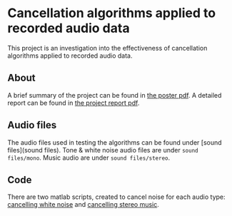 # Cancellation algorithms applied to recorded audio data

This project is an investigation into the effectiveness of cancellation algorithms
applied to recorded audio data.

## About
A brief summary of the project can be found in [the poster pdf](Poster.pdf). A detailed report can be found in [the project report pdf](Final%20year%20project%20report.pdf).

## Audio files
The audio files used in testing the algorithms can be found under [sound files](sound files). 
Tone & white noise audio files are under `sound files/mono`. 
Music audio are under `sound files/stereo`.

## Code
There are two matlab scripts, created to cancel noise for each audio type: [cancelling white noise](cancel_mono_white_noise.m) and [cancelling stereo music](cancel_stereo_music.m).
